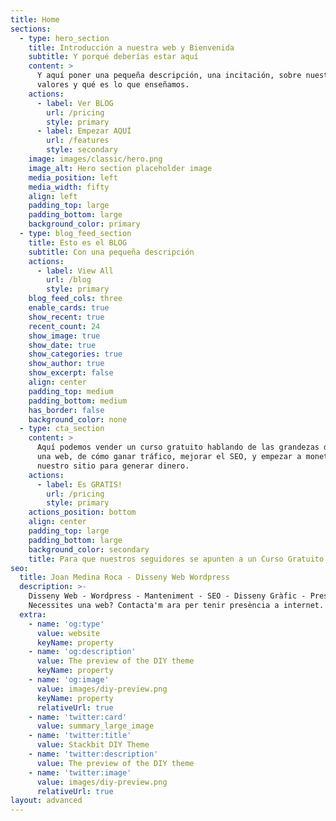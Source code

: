 ```yaml
---
title: Home
sections:
  - type: hero_section
    title: Introducción a nuestra web y Bienvenida
    subtitle: Y porqué deberías estar aquí
    content: >
      Y aquí poner una pequeña descripción, una incitación, sobre nuestros
      valores y qué es lo que enseñamos.
    actions:
      - label: Ver BLOG
        url: /pricing
        style: primary
      - label: Empezar AQUÍ
        url: /features
        style: secondary
    image: images/classic/hero.png
    image_alt: Hero section placeholder image
    media_position: left
    media_width: fifty
    align: left
    padding_top: large
    padding_bottom: large
    background_color: primary
  - type: blog_feed_section
    title: Esto es el BLOG
    subtitle: Con una pequeña descripción
    actions:
      - label: View All
        url: /blog
        style: primary
    blog_feed_cols: three
    enable_cards: true
    show_recent: true
    recent_count: 24
    show_image: true
    show_date: true
    show_categories: true
    show_author: true
    show_excerpt: false
    align: center
    padding_top: medium
    padding_bottom: medium
    has_border: false
    background_color: none
  - type: cta_section
    content: >
      Aquí podemos vender un curso gratuito hablando de las grandezas de montar
      una web, de cómo ganar tráfico, mejorar el SEO, y empezar a monetizar
      nuestro sitio para generar dinero.
    actions:
      - label: Es GRATIS!
        url: /pricing
        style: primary
    actions_position: bottom
    align: center
    padding_top: large
    padding_bottom: large
    background_color: secondary
    title: Para que nuestros seguidores se apunten a un Curso Gratuito
seo:
  title: Joan Medina Roca - Disseny Web Wordpress
  description: >-
    Disseny Web - Wordpress - Manteniment - SEO - Disseny Gràfic - Prestashop -
    Necessites una web? Contacta'm ara per tenir presència a internet.
  extra:
    - name: 'og:type'
      value: website
      keyName: property
    - name: 'og:description'
      value: The preview of the DIY theme
      keyName: property
    - name: 'og:image'
      value: images/diy-preview.png
      keyName: property
      relativeUrl: true
    - name: 'twitter:card'
      value: summary_large_image
    - name: 'twitter:title'
      value: Stackbit DIY Theme
    - name: 'twitter:description'
      value: The preview of the DIY theme
    - name: 'twitter:image'
      value: images/diy-preview.png
      relativeUrl: true
layout: advanced
---
```

